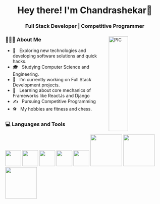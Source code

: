 <h1 align="center">Hey there! I'm Chandrashekar👋 </h1>
<h3 align="center"> Full Stack Developer | Competitive Programmer  </h3>
<div>
<img width = "35%" align="right" alt="PIC" height="300px" src="https://media.giphy.com/media/QssGEmpkyEOhBCb7e1/giphy.gif" />
<div align="left"> 
  <h3> 👨🏻‍💻 About Me </h3>

  - 🤔 &nbsp; Exploring new technologies and developing software solutions and quick hacks.
  - 🎓 &nbsp; Studying Computer Science and Engineering.
  - 💼 &nbsp; I’m currently working on Full Stack Development projects.
  - 🌱 &nbsp; Learning about core mechanics of Frameworks like ReactJs and Django
  - ✍️ &nbsp; Pursuing Competitive Programming 
  - ⚽ &nbsp; My hobbies are fitness and chess. 
</div> 
</div>

<div>
  <h3> 💻 Languages and Tools </h3>
  <p>
  <img src="https://www.freepnglogos.com/uploads/javascript-png/javascript-vector-logo-yellow-png-transparent-javascript-vector-12.png" width="50">
  <img src="https://i.giphy.com/media/LMt9638dO8dftAjtco/200.webp"   width="50">
  <img src="https://i.giphy.com/media/eNAsjO55tPbgaor7ma/200w.webp" width="50">
  <img src="https://i.giphy.com/media/IdyAQJVN2kVPNUrojM/200.webp" width="50">
  <img src="https://media3.giphy.com/media/kdFc8fubgS31b8DsVu/giphy.webp" width="50">
  <img src="https://static.djangoproject.com/img/logos/django-logo-negative.png" width="100">
  <img src="https://media.giphy.com/media/kH1DBkPNyZPOk0BxrM/giphy.gif" width="100">
  <img src="https://giphy.com/embed/Lmy23L3RkJ0sEWokRN" width="100">

    
    
  <p>
</div> 

